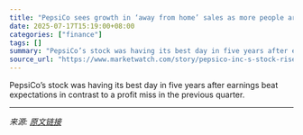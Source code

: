 ```yaml
---
title: "PepsiCo sees growth in ‘away from home’ sales as more people are eating out"
date: 2025-07-17T15:19:00+08:00
categories: ["finance"]
tags: []
summary: "PepsiCo’s stock was having its best day in five years after earnings beat expectations in contrast to a profit miss in the previous quarter."
source_url: "https://www.marketwatch.com/story/pepsico-inc-s-stock-rises-after-revenue-surprisingly-increases-and-the-outlook-was-maintained-f252e9a6?mod=mw_rss_topstories"
---
```


PepsiCo’s stock was having its best day in five years after earnings beat expectations in contrast to a profit miss in the previous quarter.

---

*来源: [原文链接](https://www.marketwatch.com/story/pepsico-inc-s-stock-rises-after-revenue-surprisingly-increases-and-the-outlook-was-maintained-f252e9a6?mod=mw_rss_topstories)*

